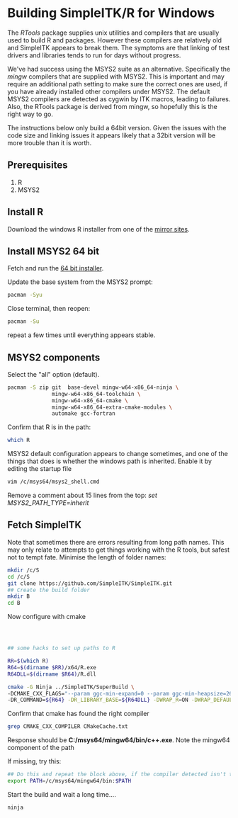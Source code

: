 # Building SimpleITK/R for Windows

The _RTools_ package supplies unix utilities and compilers that are
usually used to build R and packages. However these compilers are relatively
old and SimpleITK appears to break them. The symptoms are that linking
of test drivers and libraries tends to run for days without progress.

We've had success using the MSYS2 suite as an
alternative. Specifically the _mingw_ compilers that are supplied with
MSYS2. This is important and may require an additional path setting to
make sure the correct ones are used, if you have already installed
other compilers under MSYS2.  The default MSYS2 compilers are detected
as cygwin by ITK macros, leading to failures. Also, the RTools package
is derived from mingw, so hopefully this is the right way to go.

The instructions below only build a 64bit version. Given the issues with
the code size and linking issues it appears likely that a 32bit version will
be more trouble than it is worth.

## Prerequisites

1. R
1. MSYS2

## Install R

Download the windows R installer from one of the [mirror sites](https://www.r-project.org/mirrors.html).

## Install MSYS2 64 bit

Fetch and run the [64 bit installer](http://www.msys2.org/).

Update the base system from the MSYS2 prompt:

``` bash
pacman -Syu
```

Close terminal, then reopen:

``` bash
pacman -Su
```

repeat a few times until everything appears stable.

## MSYS2 components

Select the "all" option (default).

``` bash
pacman -S zip git  base-devel mingw-w64-x86_64-ninja \
              mingw-w64-x86_64-toolchain \
              mingw-w64-x86_64-cmake \
              mingw-w64-x86_64-extra-cmake-modules \
              automake gcc-fortran


```

Confirm that R is in the path:
``` bash
which R
```

MSYS2 default configuration appears to change sometimes, and one of the things that does is
whether the windows path is inherited. Enable it by editing the startup file

``` bash
vim /c/msys64/msys2_shell.cmd
```
Remove a comment about 15 lines from the top: _set MSYS2_PATH_TYPE=inherit_

## Fetch SimpleITK

Note that sometimes there are errors resulting from long path names. This
may only relate to attempts to get things working with the R tools, but
safest not to tempt fate. Minimise the length of folder names:

``` bash
mkdir /c/S
cd /c/S
git clone https://github.com/SimpleITK/SimpleITK.git
## Create the build folder
mkdir B
cd B
```

Now configure with cmake

```bash



## some hacks to set up paths to R

RR=$(which R)
R64=$(dirname $RR)/x64/R.exe
R64DLL=$(dirname $R64)/R.dll

cmake -G Ninja ../SimpleITK/SuperBuild \
-DCMAKE_CXX_FLAGS="--param ggc-min-expand=0 --param ggc-min-heapsize=2648000" \
-DR_COMMAND=${R64} -DR_LIBRARY_BASE=${R64DLL} -DWRAP_R=ON -DWRAP_DEFAULT=OFF

```

Confirm that cmake has found the right compiler

```bash
grep CMAKE_CXX_COMPILER CMakeCache.txt
```

Response should be __C:/msys64/mingw64/bin/c++.exe__. Note the mingw64 component of the path

If missing, try this:
```bash
## Do this and repeat the block above, if the compiler detected isn't the mingw64 one
export PATH=/c/msys64/mingw64/bin:$PATH
```

Start the build and wait a long time....

```bash
ninja
```